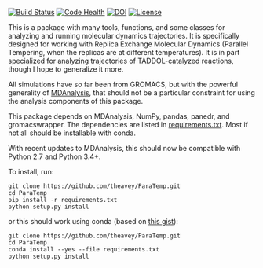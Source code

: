 [![Build Status](https://travis-ci.org/theavey/ParaTemp.svg?branch=master)](https://travis-ci.org/theavey/ParaTemp)
[![Code Health](https://landscape.io/github/theavey/ParaTemp/master/landscape.svg?style=flat)](https://landscape.io/github/theavey/ParaTemp/master)
[![DOI](https://zenodo.org/badge/64339257.svg)](https://zenodo.org/badge/latestdoi/64339257)
[![License](https://img.shields.io/badge/license-Apache%202.0-blue.svg?style=flat)](https://github.com/theavey/ParaTemp/blob/master/LICENSE)

This is a package with many tools, functions, and some classes for
analyzing and running molecular dynamics trajectories.
It is specifically designed for working with Replica Exchange Molecular
Dynamics (Parallel Tempering, when the replicas are at different
temperatures).
It is in part specialized for analyzing trajectories of TADDOL-catalyzed
reactions, though I hope to generalize it more.

All simulations have so far been from GROMACS, but with the powerful
generality of [MDAnalysis](https://www.mdanalysis.org/), that should not
be a particular constraint for using the analysis components of this package.

This package depends on MDAnalysis, NumPy, pandas, panedr, and
gromacswrapper.
The dependencies are listed in [requirements.txt](./requirements.txt).
Most if not all should be installable with conda.

With recent updates to MDAnalysis, this should now be compatible with Python 
2.7 and Python 3.4+.

To install, run:
```
git clone https://github.com/theavey/ParaTemp.git
cd ParaTemp
pip install -r requirements.txt
python setup.py install
```
or this should work using conda (based on [this gist](
https://gist.github.com/luiscape/19d2d73a8c7b59411a2fb73a697f5ed4)):
```
git clone https://github.com/theavey/ParaTemp.git
cd ParaTemp
conda install --yes --file requirements.txt
python setup.py install
```
